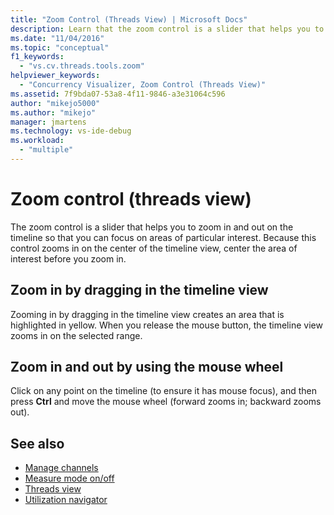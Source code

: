 ```yaml
---
title: "Zoom Control (Threads View) | Microsoft Docs"
description: Learn that the zoom control is a slider that helps you to zoom in and out on the timeline so that you can focus on areas of particular interest.
ms.date: "11/04/2016"
ms.topic: "conceptual"
f1_keywords:
  - "vs.cv.threads.tools.zoom"
helpviewer_keywords:
  - "Concurrency Visualizer, Zoom Control (Threads View)"
ms.assetid: 7f9bda07-53a8-4f11-9846-a3e31064c596
author: "mikejo5000"
ms.author: "mikejo"
manager: jmartens
ms.technology: vs-ide-debug
ms.workload:
  - "multiple"
---
```

# Zoom control (threads view)
The zoom control is a slider that helps you to zoom in and out on the timeline so that you can focus on areas of particular interest. Because this control zooms in on the center of the timeline view, center the area of interest before you zoom in.

## Zoom in by dragging in the timeline view
 Zooming in by dragging in the timeline view creates an area that is highlighted in yellow. When you release the mouse button, the timeline view zooms in on the selected range.

## Zoom in and out by using the mouse wheel
 Click on any point on the timeline (to ensure it has mouse focus), and then press **Ctrl** and move the mouse wheel (forward zooms in; backward zooms out).

## See also
- [Manage channels](../profiling/manage-channels.md)
- [Measure mode on/off](../profiling/measure-mode-on-off.md)
- [Threads view](../profiling/threads-view-parallel-performance.md)
- [Utilization navigator](../profiling/utilization-navigator.md)